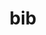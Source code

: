 ---
id: 2
title: "bib"
description: "Application designed for people with OCD, to help them manage compulsions,work with their triggers and much more..."
image: "/img/ocare.png"
label: "Shipped"
---